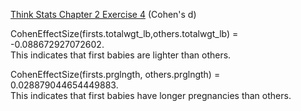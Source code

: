 [Think Stats Chapter 2 Exercise 4](http://greenteapress.com/thinkstats2/html/thinkstats2003.html#toc24) (Cohen's d)

CohenEffectSize(firsts.totalwgt_lb,others.totalwgt_lb) = -0.088672927072602. <br/>This indicates that first babies are lighter than others.

CohenEffectSize(firsts.prglngth, others.prglngth) = 0.028879044654449883. <br/>This indicates that first babies have longer pregnancies than others.
